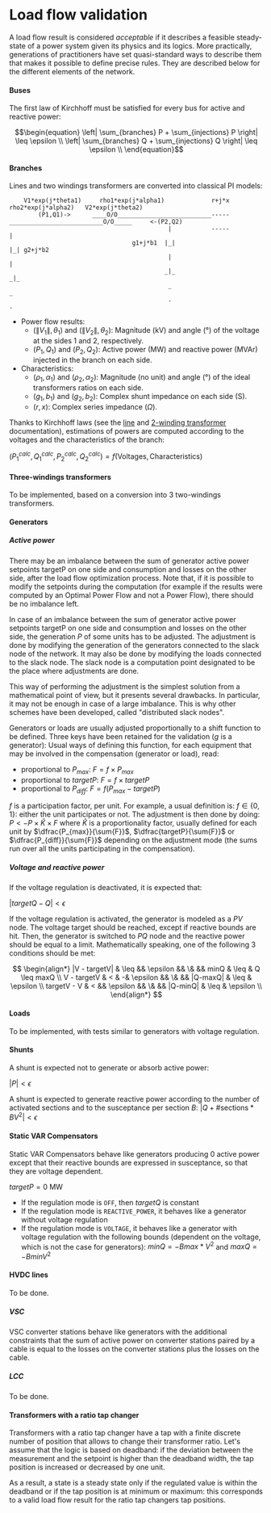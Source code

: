 # Load flow validation

A load flow result is considered *acceptable* if it describes a feasible steady-state of a power system given its physics and its logics.
More practically, generations of practitioners have set quasi-standard ways to describe them that makes it possible to define precise rules.
They are described below for the different elements of the network.

#### Buses

The first law of Kirchhoff must be satisfied for every bus for active and reactive power:

$$\begin{equation}
\left| \sum_{branches} P + \sum_{injections} P \right| \leq \epsilon \\
\left| \sum_{branches} Q + \sum_{injections} Q \right| \leq \epsilon \\
\end{equation}$$

#### Branches
Lines and two windings transformers are converted into classical PI models:

```
    V1*exp(j*theta1)     rho1*exp(j*alpha1)             r+j*x              rho2*exp(j*alpha2)   V2*exp(j*theta2)
        (P1,Q1)->      ____O/O__________________________-----__________________________O/O_____     <-(P2,Q2)
                                            |           -----           |
                                  g1+j*b1  |_|                         |_| g2+j*b2
                                            |                           |
                                           _|_                         _|_
                                            _                           _
                                            .                           .
```

- Power flow results:
    - $(\|V_1\|, \theta_1)$ and $(\|V_2\|, \theta_2)$: Magnitude (kV) and angle ($°$) of the voltage at the sides 1 and 2, respectively.
    - $(P_1, Q_1)$ and $(P_2, Q_2)$: Active power (MW) and reactive power (MVAr) injected in the branch on each side.
- Characteristics:
    - $(\rho_1, \alpha_1)$ and $(\rho_2, \alpha_2)$: Magnitude (no unit) and angle ($°$) of the ideal transformers
      ratios on each side.
    - $(g_1, b_1)$ and $(g_2, b_2)$: Complex shunt impedance on each side (S).
    - $(r, x)$: Complex series impedance $(\Omega)$.

Thanks to Kirchhoff laws (see the [line](../../grid/model/index.md#line) and [2-winding transformer](../../grid/model/index.md#two-windings-transformer) documentation), estimations of powers are computed according to the voltages and the characteristics of the branch:

$(P_1^{calc}, Q_1^{calc}, P_2^{calc}, Q_2^{calc}) = f(\text{Voltages}, \text{Characteristics})$

#### Three-windings transformers
To be implemented, based on a conversion into 3 two-windings transformers.

#### Generators

##### Active power
There may be an imbalance between the sum of generator active power setpoints $\text{targetP}$ on one side and consumption
and losses on the other side, after the load flow optimization process. Note that, if it is possible to modify the setpoints during the computation
(for example if the results were computed by an Optimal Power Flow and not a Power Flow), there should be no imbalance left.

In case of an imbalance between the sum of generator active power setpoints $\text{targetP}$ on one side and consumption
and losses on the other side, the generation $P$ of some units has to be adjusted.
The adjustment is done by modifying the generation of the generators connected to the slack node of the network.
It may also be done by modifying the loads connected to the slack node.
The slack node is a computation point designated to be the place where adjustments are done.

This way of performing the adjustment is the simplest solution from a mathematical point of view, but it presents several drawbacks.
In particular, it may not be enough in case of a large imbalance.
This is why other schemes have been developed, called "distributed slack nodes".

Generators or loads are usually adjusted proportionally to a shift function to be defined.
Three keys have been retained for the validation ($g$ is a generator):
Usual ways of defining this function, for each equipment that may be involved in the compensation (generator or load), read:
- proportional to $P_{max}$: $F = f \times P_{max}$
- proportional to ${targetP}$: $F = f \times targetP$
- proportional to $P_{diff}$: $F = f (P_{max} - targetP)$

$f$ is a participation factor, per unit. For example, a usual definition is: $f\in\{0,1\}$: either the unit
participates or not. The adjustment is then done by doing:
$P <- P \times \hat{K} \times F$
where $\hat{K}$ is a proportionality factor, usually defined for each unit by $\dfrac{P_{max}}{\sum{F}}$, $\dfrac{targetP}{\sum{F}}$ or $\dfrac{P_{diff}}{\sum{F}}$
depending on the adjustment mode (the sums run over all the units participating in the compensation).

##### Voltage and reactive power

If the voltage regulation is deactivated, it is expected that:

$\left| targetQ - Q \right| < \epsilon$

If the voltage regulation is activated, the generator is modeled as a $PV$ node.
The voltage target should be reached, except if reactive bounds are hit. Then, the generator is switched to $PQ$ node and the reactive power should be equal to a limit.
Mathematically speaking, one of the following 3 conditions should be met:

$$
\begin{align*}
|V - targetV| & \leq && \epsilon && \& && minQ & \leq & Q \leq maxQ \\
V - targetV & < & -& \epsilon && \& && |Q-maxQ| & \leq & \epsilon \\
targetV - V & < && \epsilon && \& && |Q-minQ| & \leq & \epsilon \\
\end{align*}
$$

#### Loads
To be implemented, with tests similar to generators with voltage regulation.

#### Shunts
A shunt is expected not to generate or absorb active power:

$\left| P \right| < \epsilon$

A shunt is expected to generate reactive power according to the number of activated sections and to the susceptance per section $B$:
$\left| Q + \text{#sections} * B  V^2 \right| < \epsilon$

#### Static VAR Compensators
Static VAR Compensators behave like generators producing 0 active power except that their reactive bounds are expressed
in susceptance, so that they are voltage dependent.

$targetP = 0$ MW

- If the regulation mode is `OFF`, then $targetQ$ is constant
- If the regulation mode is `REACTIVE_POWER`, it behaves like a generator without voltage regulation
- If the regulation mode is `VOLTAGE`, it behaves like a generator with voltage regulation with the following bounds (dependent on the voltage, which is not the case for generators):
  $minQ = - Bmax * V^2$ and $maxQ = - Bmin V^2$

#### HVDC lines
To be done.

##### VSC
VSC converter stations behave like generators with the additional constraints that the sum of active power on converter
stations paired by a cable is equal to the losses on the converter stations plus the losses on the cable.

##### LCC
To be done.

#### Transformers with a ratio tap changer

Transformers with a ratio tap changer have a tap with a finite discrete number of position that allows to change their transformer ratio.
Let's assume that the logic is based on deadband: if the deviation between the measurement
and the setpoint is higher than the deadband width, the tap position is increased or decreased by one unit.

As a result, a state is a steady state only if the regulated value is within the deadband or if the tap position is at
minimum or maximum: this corresponds to a valid load flow result for the ratio tap changers tap positions.